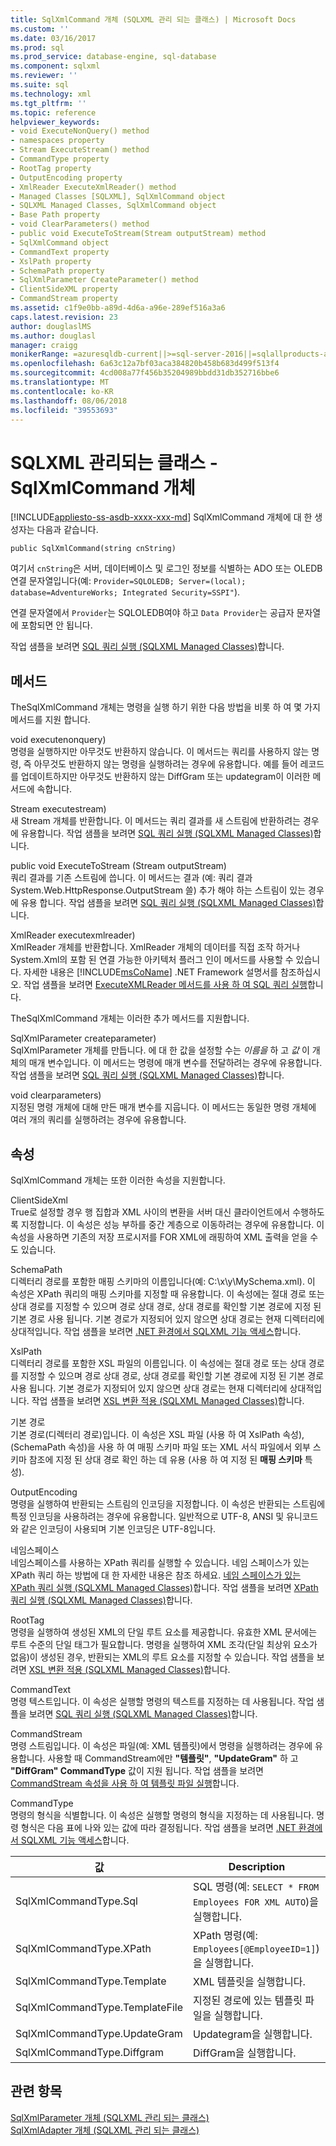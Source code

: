 ```yaml
---
title: SqlXmlCommand 개체 (SQLXML 관리 되는 클래스) | Microsoft Docs
ms.custom: ''
ms.date: 03/16/2017
ms.prod: sql
ms.prod_service: database-engine, sql-database
ms.component: sqlxml
ms.reviewer: ''
ms.suite: sql
ms.technology: xml
ms.tgt_pltfrm: ''
ms.topic: reference
helpviewer_keywords:
- void ExecuteNonQuery() method
- namespaces property
- Stream ExecuteStream() method
- CommandType property
- RootTag property
- OutputEncoding property
- XmlReader ExecuteXmlReader() method
- Managed Classes [SQLXML], SqlXmlCommand object
- SQLXML Managed Classes, SqlXmlCommand object
- Base Path property
- void ClearParameters() method
- public void ExecuteToStream(Stream outputStream) method
- SqlXmlCommand object
- CommandText property
- XslPath property
- SchemaPath property
- SqlXmlParameter CreateParameter() method
- ClientSideXML property
- CommandStream property
ms.assetid: c1f9e0bb-a89d-4d6a-a96e-289ef516a3a6
caps.latest.revision: 23
author: douglaslMS
ms.author: douglasl
manager: craigg
monikerRange: =azuresqldb-current||>=sql-server-2016||=sqlallproducts-allversions||>=sql-server-linux-2017
ms.openlocfilehash: 6a63c12a7bf03aca384820b458b683d499f513f4
ms.sourcegitcommit: 4cd008a77f456b35204989bbdd31db352716bbe6
ms.translationtype: MT
ms.contentlocale: ko-KR
ms.lasthandoff: 08/06/2018
ms.locfileid: "39553693"
---
```

# <a name="sqlxml-managed-classes---sqlxmlcommand-object"></a>SQLXML 관리되는 클래스 - SqlXmlCommand 개체
[!INCLUDE[appliesto-ss-asdb-xxxx-xxx-md](../../../includes/appliesto-ss-asdb-xxxx-xxx-md.md)]
  SqlXmlCommand 개체에 대 한 생성자는 다음과 같습니다.  
  
```  
public SqlXmlCommand(string cnString)  
```  
  
 여기서 `cnString`은 서버, 데이터베이스 및 로그인 정보를 식별하는 ADO 또는 OLEDB 연결 문자열입니다(예: `Provider=SQLOLEDB; Server=(local); database=AdventureWorks; Integrated Security=SSPI"`).  
  
 연결 문자열에서 `Provider`는 SQLOLEDB여야 하고 `Data Provider`는 공급자 문자열에 포함되면 안 됩니다.  
  
 작업 샘플을 보려면 [SQL 쿼리 실행 &#40;SQLXML Managed Classes&#41;](../../../relational-databases/sqlxml-annotated-xsd-schemas-xpath-queries/net-framework-classes/executing-sql-queries-sqlxml-managed-classes.md)합니다.  
  
## <a name="methods"></a>메서드  
 TheSqlXmlCommand 개체는 명령을 실행 하기 위한 다음 방법을 비롯 하 여 몇 가지 메서드를 지원 합니다.  
  
 void executenonquery)  
 명령을 실행하지만 아무것도 반환하지 않습니다. 이 메서드는 쿼리를 사용하지 않는 명령, 즉 아무것도 반환하지 않는 명령을 실행하려는 경우에 유용합니다. 예를 들어 레코드를 업데이트하지만 아무것도 반환하지 않는 DiffGram 또는 updategram이 이러한 메서드에 속합니다.  
  
 Stream executestream)  
 새 Stream 개체를 반환합니다. 이 메서드는 쿼리 결과를 새 스트림에 반환하려는 경우에 유용합니다. 작업 샘플을 보려면 [SQL 쿼리 실행 &#40;SQLXML Managed Classes&#41;](../../../relational-databases/sqlxml-annotated-xsd-schemas-xpath-queries/net-framework-classes/executing-sql-queries-sqlxml-managed-classes.md)합니다.  
  
 public void ExecuteToStream (Stream outputStream)  
 쿼리 결과를 기존 스트림에 씁니다. 이 메서드는 결과 (예: 쿼리 결과 System.Web.HttpResponse.OutputStream 쓸) 추가 해야 하는 스트림이 있는 경우에 유용 합니다. 작업 샘플을 보려면 [SQL 쿼리 실행 &#40;SQLXML Managed Classes&#41;](../../../relational-databases/sqlxml-annotated-xsd-schemas-xpath-queries/net-framework-classes/executing-sql-queries-sqlxml-managed-classes.md)합니다.  
  
 XmlReader executexmlreader)  
 XmlReader 개체를 반환합니다. XmlReader 개체의 데이터를 직접 조작 하거나 System.Xml의 포함 된 연결 가능한 아키텍처 플러그 인이 메서드를 사용할 수 있습니다. 자세한 내용은 [!INCLUDE[msCoName](../../../includes/msconame-md.md)] .NET Framework 설명서를 참조하십시오. 작업 샘플을 보려면 [ExecuteXMLReader 메서드를 사용 하 여 SQL 쿼리 실행](../../../relational-databases/sqlxml-annotated-xsd-schemas-xpath-queries/net-framework-classes/executing-sql-queries-by-using-the-executexmlreader-method.md)합니다.  
  
 TheSqlXmlCommand 개체는 이러한 추가 메서드를 지원합니다.  
  
 SqlXmlParameter createparameter)  
 SqlXmlParameter 개체를 만듭니다. 에 대 한 값을 설정할 수는 *이름을* 하 고 *값* 이 개체의 매개 변수입니다. 이 메서드는 명령에 매개 변수를 전달하려는 경우에 유용합니다. 작업 샘플을 보려면 [SQL 쿼리 실행 &#40;SQLXML Managed Classes&#41;](../../../relational-databases/sqlxml-annotated-xsd-schemas-xpath-queries/net-framework-classes/executing-sql-queries-sqlxml-managed-classes.md)합니다.  
  
 void clearparameters)  
 지정된 명령 개체에 대해 만든 매개 변수를 지웁니다. 이 메서드는 동일한 명령 개체에 여러 개의 쿼리를 실행하려는 경우에 유용합니다.  
  
## <a name="properties"></a>속성  
 SqlXmlCommand 개체는 또한 이러한 속성을 지원합니다.  
  
 ClientSideXml  
 True로 설정할 경우 행 집합과 XML 사이의 변환을 서버 대신 클라이언트에서 수행하도록 지정합니다. 이 속성은 성능 부하를 중간 계층으로 이동하려는 경우에 유용합니다. 이 속성을 사용하면 기존의 저장 프로시저를 FOR XML에 래핑하여 XML 출력을 얻을 수도 있습니다.  
  
 SchemaPath  
 디렉터리 경로를 포함한 매핑 스키마의 이름입니다(예: C:\x\y\MySchema.xml). 이 속성은 XPath 쿼리의 매핑 스키마를 지정할 때 유용합니다. 이 속성에는 절대 경로 또는 상대 경로를 지정할 수 있으며 경로 상대 경로, 상대 경로를 확인할 기본 경로에 지정 된 기본 경로 사용 됩니다. 기본 경로가 지정되어 있지 않으면 상대 경로는 현재 디렉터리에 상대적입니다. 작업 샘플을 보려면 [.NET 환경에서 SQLXML 기능 액세스](../../../relational-databases/sqlxml-annotated-xsd-schemas-xpath-queries/net-framework-classes/accessing-sqlxml-functionality-in-the-net-environment.md)합니다.  
  
 XslPath  
 디렉터리 경로를 포함한 XSL 파일의 이름입니다. 이 속성에는 절대 경로 또는 상대 경로를 지정할 수 있으며 경로 상대 경로, 상대 경로를 확인할 기본 경로에 지정 된 기본 경로 사용 됩니다. 기본 경로가 지정되어 있지 않으면 상대 경로는 현재 디렉터리에 상대적입니다. 작업 샘플을 보려면 [XSL 변환 적용 &#40;SQLXML Managed Classes&#41;](../../../relational-databases/sqlxml-annotated-xsd-schemas-xpath-queries/net-framework-classes/applying-an-xsl-transformation-sqlxml-managed-classes.md)합니다.  
  
 기본 경로  
 기본 경로(디렉터리 경로)입니다. 이 속성은 XSL 파일 (사용 하 여 XslPath 속성), (SchemaPath 속성)을 사용 하 여 매핑 스키마 파일 또는 XML 서식 파일에서 외부 스키마 참조에 지정 된 상대 경로 확인 하는 데 유용 (사용 하 여 지정 된  **매핑 스키마** 특성).  
  
 OutputEncoding  
 명령을 실행하여 반환되는 스트림의 인코딩을 지정합니다. 이 속성은 반환되는 스트림에 특정 인코딩을 사용하려는 경우에 유용합니다. 일반적으로 UTF-8, ANSI 및 유니코드와 같은 인코딩이 사용되며 기본 인코딩은 UTF-8입니다.  
  
 네임스페이스  
 네임스페이스를 사용하는 XPath 쿼리를 실행할 수 있습니다. 네임 스페이스가 있는 XPath 쿼리 하는 방법에 대 한 자세한 내용은 참조 하세요. [네임 스페이스가 있는 XPath 쿼리 실행 &#40;SQLXML Managed Classes&#41;](../../../relational-databases/sqlxml-annotated-xsd-schemas-xpath-queries/net-framework-classes/executing-xpath-queries-with-namespaces-sqlxml-managed-classes.md)합니다. 작업 샘플을 보려면 [XPath 쿼리 실행 &#40;SQLXML Managed Classes&#41;](../../../relational-databases/sqlxml-annotated-xsd-schemas-xpath-queries/net-framework-classes/executing-xpath-queries-sqlxml-managed-classes.md)합니다.  
  
 RootTag  
 명령을 실행하여 생성된 XML의 단일 루트 요소를 제공합니다. 유효한 XML 문서에는 루트 수준의 단일 태그가 필요합니다. 명령을 실행하여 XML 조각(단일 최상위 요소가 없음)이 생성된 경우, 반환되는 XML의 루트 요소를 지정할 수 있습니다. 작업 샘플을 보려면 [XSL 변환 적용 &#40;SQLXML Managed Classes&#41;](../../../relational-databases/sqlxml-annotated-xsd-schemas-xpath-queries/net-framework-classes/applying-an-xsl-transformation-sqlxml-managed-classes.md)합니다.  
  
 CommandText  
 명령 텍스트입니다. 이 속성은 실행할 명령의 텍스트를 지정하는 데 사용됩니다. 작업 샘플을 보려면 [SQL 쿼리 실행 &#40;SQLXML Managed Classes&#41;](../../../relational-databases/sqlxml-annotated-xsd-schemas-xpath-queries/net-framework-classes/executing-sql-queries-sqlxml-managed-classes.md)합니다.  
  
 CommandStream  
 명령 스트림입니다. 이 속성은 파일(예: XML 템플릿)에서 명령을 실행하려는 경우에 유용합니다. 사용할 때 CommandStream에만 **"템플릿"**, **"UpdateGram"** 하 고 **"DiffGram" CommandType** 값이 지원 됩니다. 작업 샘플을 보려면 [CommandStream 속성을 사용 하 여 템플릿 파일 실행](../../../relational-databases/sqlxml-annotated-xsd-schemas-xpath-queries/net-framework-classes/executing-template-files-by-using-the-commandstream-property.md)합니다.  
  
 CommandType  
 명령의 형식을 식별합니다. 이 속성은 실행할 명령의 형식을 지정하는 데 사용됩니다. 명령 형식은 다음 표에 나와 있는 값에 따라 결정됩니다. 작업 샘플을 보려면 [.NET 환경에서 SQLXML 기능 액세스](../../../relational-databases/sqlxml-annotated-xsd-schemas-xpath-queries/net-framework-classes/accessing-sqlxml-functionality-in-the-net-environment.md)합니다.  
  
|값|Description|  
|-----------|-----------------|  
|SqlXmlCommandType.Sql|SQL 명령(예: `SELECT * FROM Employees FOR XML AUTO`)을 실행합니다.|  
|SqlXmlCommandType.XPath|XPath 명령(예: `Employees[@EmployeeID=1]`)을 실행합니다.|  
|SqlXmlCommandType.Template|XML 템플릿을 실행합니다.|  
|SqlXmlCommandType.TemplateFile|지정된 경로에 있는 템플릿 파일을 실행합니다.|  
|SqlXmlCommandType.UpdateGram|Updategram을 실행합니다.|  
|SqlXmlCommandType.Diffgram|DiffGram을 실행합니다.|  
  
## <a name="see-also"></a>관련 항목  
 [SqlXmlParameter 개체 &#40;SQLXML 관리 되는 클래스&#41;](../../../relational-databases/sqlxml-annotated-xsd-schemas-xpath-queries/net-framework-classes/sqlxml-managed-classes-sqlxmlparameter-object.md)   
 [SqlXmlAdapter 개체 &#40;SQLXML 관리 되는 클래스&#41;](../../../relational-databases/sqlxml-annotated-xsd-schemas-xpath-queries/net-framework-classes/sqlxml-managed-classes-sqlxmladapter-object.md)  
  
  
